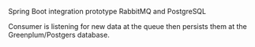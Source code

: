 Spring Boot integration prototype RabbitMQ and PostgreSQL

Consumer is listening for new data at the queue then persists them at the Greenplum/Postgers database.
